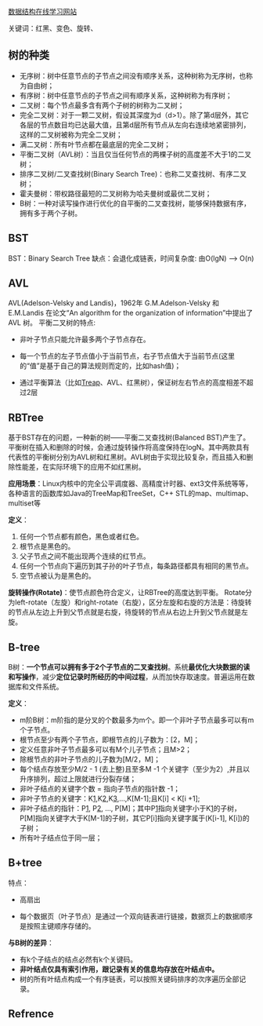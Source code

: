 [数据结构在线学习网站](https://www.cs.usfca.edu/~galles/visualization/Algorithms.html)

关键词：红黑、变色、旋转、

## 树的种类

- 无序树：树中任意节点的子节点之间没有顺序关系，这种树称为无序树，也称为自由树；
- 有序树：树中任意节点的子节点之间有顺序关系，这种树称为有序树；
- 二叉树：每个节点最多含有两个子树的树称为二叉树；
- 完全二叉树：对于一颗二叉树，假设其深度为d（d>1）。除了第d层外，其它各层的节点数目均已达最大值，且第d层所有节点从左向右连续地紧密排列，这样的二叉树被称为完全二叉树；
- 满二叉树：所有叶节点都在最底层的完全二叉树；
- 平衡二叉树（AVL树）：当且仅当任何节点的两棵子树的高度差不大于1的二叉树；
- 排序二叉树/二叉查找树(Binary Search Tree)：也称二叉查找树、有序二叉树；
- 霍夫曼树：带权路径最短的二叉树称为哈夫曼树或最优二叉树；
- B树：一种对读写操作进行优化的自平衡的二叉查找树，能够保持数据有序，拥有多于两个子树。



## BST
BST：Binary Search Tree
缺点：会退化成链表，时间复杂度: 由O(lgN) ——> O(n)

## AVL
AVL(Adelson-Velsky and Landis)，1962年 G.M.Adelson-Velsky 和 E.M.Landis 在论文“An algorithm for the organization of information”中提出了 AVL 树。
平衡二叉树的特点:

* 非叶子节点只能允许最多两个子节点存在。

* 每一个节点的左子节点值小于当前节点，右子节点值大于当前节点(这里的“值”是基于自己的算法规则而定的，比如hash值)；

* 通过平衡算法（比如[Treap](https://link.zhihu.com/?target=http%3A//baike.baidu.com/item/Treap)、AVL、红黑树），保证树左右节点的高度相差不超过2层

## RBTree

基于BST存在的问题，一种新的树——平衡二叉查找树(Balanced BST)产生了。平衡树在插入和删除的时候，会通过旋转操作将高度保持在logN。其中两款具有代表性的平衡树分别为AVL树和红黑树。AVL树由于实现比较复杂，而且插入和删除性能差，在实际环境下的应用不如红黑树。

**应用场景**：Linux内核中的完全公平调度器、高精度计时器、ext3文件系统等等，各种语言的函数库如Java的TreeMap和TreeSet，C++ STL的map、multimap、multiset等

**定义**：

1. 任何一个节点都有颜色，黑色或者红色。
2. 根节点是黑色的。
3. 父子节点之间不能出现两个连续的红节点。
4. 任何一个节点向下遍历到其子孙的叶子节点，每条路径都具有相同的黑节点。
5. 空节点被认为是黑色的。

**旋转操作(Rotate)**：使节点颜色符合定义，让RBTree的高度达到平衡。 Rotate分为left-rotate（左旋）和right-rotate（右旋），区分左旋和右旋的方法是：待旋转的节点从左边上升到父节点就是右旋，待旋转的节点从右边上升到父节点就是左旋。



## B-tree

B树：**一个节点可以拥有多于2个子节点的二叉查找树**。系统**最优化大块数据的读和写操作**，减少**定位记录时所经历的中间过程**，从而加快存取速度。普遍运用在数据库和文件系统。

**定义**：

- m阶B树：m阶指的是分叉的个数最多为m个。即一个非叶子节点最多可以有m个子节点。
- 根节点至少有两个子节点，即根节点的儿子数为：[2，M]；
- 定义任意非叶子节点最多可以有M个儿子节点；且M>2；
- 除根节点的非叶子节点的儿子数为[M/2，M]；
- 每个结点存放至少M/2 - 1 (去上整)且至多M -1 个关键字（至少为2）,并且以升序排列，超过上限就进行分裂存储；
- 非叶子结点的关键字个数 = 指向子节点的指针数 -1；
- 非叶子节点的关键字：K[1],K[2],K[3],…,K[M-1];且K[i] < K[i +1];
- 非叶子结点的指针：P[1], P[2], …, P[M]；其中P[1]指向关键字小于K[1]的子树，P[M]指向关键字大于K[M-1]的子树，其它P[i]指向关键字属于(K[i-1], K[i])的子树；
- 所有叶子结点位于同一层；

## B+tree

特点：

* 高扇出

* 每个数据页（叶子节点）是通过一个双向链表进行链接，数据页上的数据顺序是按照主键顺序存储的。

  



**与B树的差异**：

- 有k个子结点的结点必然有k个关键码。
- **非叶结点仅具有索引作用，跟记录有关的信息均存放在叶结点中。**
- 树的所有叶结点构成一个有序链表，可以按照关键码排序的次序遍历全部记录。

## Refrence

[1]: https://zhuanlan.zhihu.com/p/74141967	"Java数据结构:树（Tree）"
[2]: https://tech.meituan.com/2016/12/02/redblack-tree.html	"红黑树深入剖析及Java实现"
[3]: https://blog.csdn.net/My_Jobs/article/details/43451187	"二叉树遍历（前序、中序、后序、层次遍历、深度优先、广度优先）"
